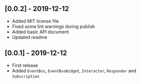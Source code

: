 ## [0.0.2] - 2019-12-12

- Added MIT license file
- Fixed some lint warnings during publish
- Added basic API document
- Updated readme

## [0.0.1] - 2019-12-12

- First release
- Added `EventBus`, `EventBusWidget`, `Interactor`, `Responder` and `Subscription`
